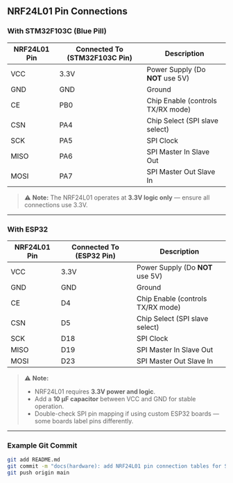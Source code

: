 ## NRF24L01 Pin Connections

### With STM32F103C (Blue Pill)

| NRF24L01 Pin | Connected To (STM32F103C Pin) | Description |
|--------------|-------------------------------|--------------|
| VCC          | 3.3V                          | Power Supply (Do **NOT** use 5V) |
| GND          | GND                           | Ground |
| CE           | PB0                           | Chip Enable (controls TX/RX mode) |
| CSN          | PA4                           | Chip Select (SPI slave select) |
| SCK          | PA5                           | SPI Clock |
| MISO         | PA6                           | SPI Master In Slave Out |
| MOSI         | PA7                           | SPI Master Out Slave In |

> ⚠️ **Note:** The NRF24L01 operates at **3.3V logic only** — ensure all connections use 3.3V.

---

### With ESP32

| NRF24L01 Pin | Connected To (ESP32 Pin) | Description |
|--------------|--------------------------|--------------|
| VCC          | 3.3V                     | Power Supply (Do **NOT** use 5V) |
| GND          | GND                      | Ground |
| CE           | D4                       | Chip Enable (controls TX/RX mode) |
| CSN          | D5                       | Chip Select (SPI slave select) |
| SCK          | D18                      | SPI Clock |
| MISO         | D19                      | SPI Master In Slave Out |
| MOSI         | D23                      | SPI Master Out Slave In |

> ⚠️ **Note:**  
> - NRF24L01 requires **3.3V power and logic**.  
> - Add a **10 µF capacitor** between VCC and GND for stable operation.  
> - Double-check SPI pin mapping if using custom ESP32 boards — some boards label pins differently.

---

### Example Git Commit

```bash
git add README.md
git commit -m "docs(hardware): add NRF24L01 pin connection tables for STM32 and ESP32"
git push origin main

